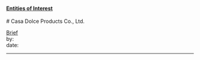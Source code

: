 #### [Entities of Interest](/list.html)
<link rel="stylesheet" type="text/css" href="../../assets/style.css">
# Casa Dolce Products Co., Ltd.

[comment]: <> (Add/Remove information below as you want)
[comment]: <> (Markdown cheatsheet: https://github.com/adam-p/markdown-here/wiki/Markdown-Cheatsheet)
[Brief](Brief.md)  
by:  
date:  

---
[comment]: <> (Add your content here)